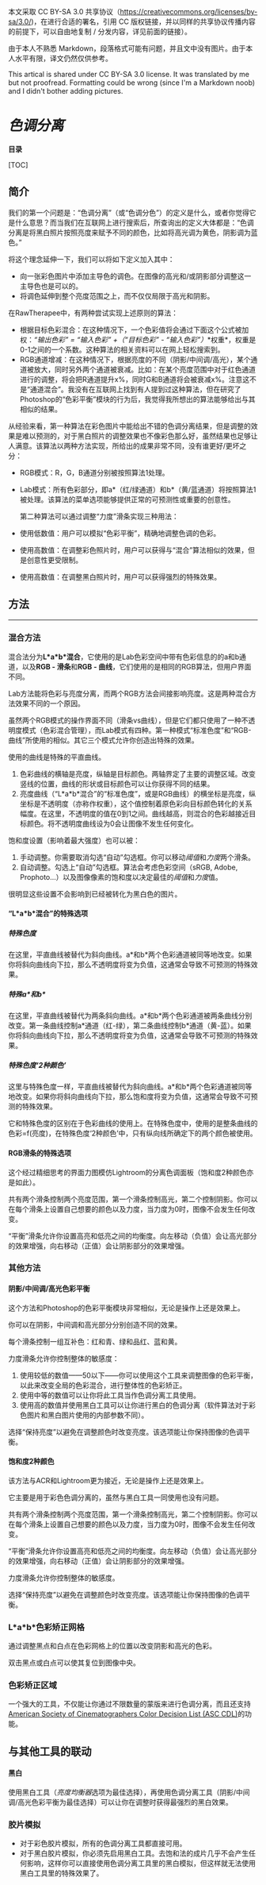 本文采取 CC BY-SA 3.0 共享协议（https://creativecommons.org/licenses/by-sa/3.0/)，在进行合适的署名，引用 CC 版权链接，并以同样的共享协议传播内容的前提下，可以自由地复制 / 分发内容，详见前面的链接）。

由于本人不熟悉 Markdown，段落格式可能有问题，并且文中没有图片。由于本人水平有限，译文仍然仅供参考。

This artical is shared under CC BY-SA 3.0 license. It was translated by me but not proofread. Formatting could be wrong (since I'm a Markdown noob) and I didn't bother adding pictures.

# *色调分离*

**目录**

[TOC]

## 简介

我们的第一个问题是：“色调分离”（或“色调分色”）的定义是什么，或者你觉得它是什么意思？而当我们在互联网上进行搜索后，所查询出的定义大体都是：“色调分离是将黑白照片按照亮度来赋予不同的颜色，比如将高光调为黄色，阴影调为蓝色。”

将这个理念延伸一下，我们可以将如下定义加入其中：

* 向一张彩色图片中添加主导色的调色。在图像的高光和/或阴影部分调整这一主导色也是可以的。
* 将调色延伸到整个亮度范围之上，而不仅仅局限于高光和阴影。

在RawTherapee中，有两种尝试实现上述原则的算法：

* 根据目标色彩混合：在这种情况下，一个色彩值将会通过下面这个公式被加权：*“输出色彩” = “输入色彩” +（“目标色彩” - “输入色彩”）*\*权重*，权重是0-1之间的一个系数。这种算法的相关资料可以在网上轻松搜索到。
* RGB通道增减：在这种情况下，根据亮度的不同（阴影/中间调/高光），某个通道被放大，同时另外两个通道被衰减。比如：在某个亮度范围中对于红色通道进行的调整，将会把R通道提升x%，同时G和B通道将会被衰减x%。注意这不是“通道混合”。我没有在互联网上找到有人提到过这种算法，但在研究了Photoshop的“色彩平衡”模块的行为后，我觉得我所想出的算法能够给出与其相似的结果。

从经验来看，第一种算法在彩色图片中能给出不错的色调分离结果，但是调整的效果是难以预测的，对于黑白照片的调整效果也不像彩色那么好，虽然结果也足够让人满意。该算法以两种方法实现，所给出的成果非常不同，没有谁更好/更坏之分：

* RGB模式：R，G，B通道分别被按照算法1处理。

* Lab模式：所有色彩部分，即a\*（红/绿通道）和b\*（黄/蓝通道）将按照算法1被处理。该算法的菜单选项能够提供正常的可预测性或重要的创意性。

  第二种算法可以通过调整“力度”滑条实现三种用法：

* 使用低数值：用户可以模拟“色彩平衡”，精确地调整色调的色彩。

* 使用高数值：在调整彩色照片时，用户可以获得与“混合”算法相似的效果，但是创意性更受限制。

* 使用高数值：在调整黑白照片时，用户可以获得强烈的特殊效果。

## 方法

---

### 混合方法

混合法分为**L\*a\*b\*混合**，它使用的是Lab色彩空间中带有色彩信息的的a和b通道，以及**RGB - 滑条**和**RGB - 曲线**，它们使用的是相同的RGB算法，但用户界面不同。

Lab方法能将色彩与亮度分离，而两个RGB方法会间接影响亮度。这是两种混合方法效果不同的一个原因。

虽然两个RGB模式的操作界面不同（滑条vs曲线），但是它们都只使用了一种不透明度模式（色彩混合管理），而Lab模式有四种。第一种模式“标准色度”和“RGB-曲线”所使用的相似。其它三个模式允许你创造出特殊的效果。

使用的曲线是特殊的平直曲线。

1. 色彩曲线的横轴是亮度，纵轴是目标颜色。两轴界定了主要的调整区域。改变竖线的位置，曲线的形状或目标颜色可以让你获得不同的结果。
2. 亮度曲线（“L\*a\*b\*混合”的“标准色度”，或是RGB曲线）的横坐标是亮度，纵坐标是不透明度（亦称作权重），这个值控制着原色彩向目标颜色转化的关系幅度。在这里，不透明度的值在0到1之间。曲线越高，则混合的色彩越接近目标颜色。将不透明度曲线设为0会让图像不发生任何变化。

饱和度设置（影响着最大强度）也可以被：

1. 手动调整。你需要取消勾选“自动”勾选框。你可以移动*阈值*和*力度*两个滑条。
2. 自动调整。勾选上“自动”勾选框。算法会考虑色彩空间（sRGB, Adobe, Prophoto…）以及图像像素的饱和度以决定最佳的*阈值*和*力度*值。

很明显这些设置不会影响到已经被转化为黑白色的图片。

#### “L\*a\*b\*混合”的特殊选项

##### 特殊色度

在这里，平直曲线被替代为斜向曲线。a\*和b\*两个色彩通道被同等地改变。如果你将斜向曲线向下拉，那么不透明度将变为负值，这通常会导致不可预测的特殊效果。

##### 特殊a\*和b\*

在这里，平直曲线被替代为两条斜向曲线。a\*和b\*两个色彩通道被两条曲线分别改变。第一条曲线控制a\*通道（红-绿），第二条曲线控制b\*通道（黄-蓝）。如果你将斜向曲线向下拉，那么不透明度将变为负值，这通常会导致不可预测的特殊效果。

##### 特殊色度‘2种颜色’

这里与特殊色度一样，平直曲线被替代为斜向曲线。a\*和b\*两个色彩通道被同等地改变。如果你将斜向曲线向下拉，那么饱和度将变为负值，这通常会导致不可预测的特殊效果。

它和特殊色度的区别在于色彩曲线的使用上。在特殊色度中，使用的是整条曲线的色彩=f(亮度)，在特殊色度‘2种颜色’中，只有纵向线所确定下的两个颜色被使用。

#### RGB滑条的特殊选项

这个经过精细思考的界面力图模仿Lightroom的分离色调面板（饱和度2种颜色亦是如此）。

共有两个滑条控制两个亮度范围，第一个滑条控制高光，第二个控制阴影。你可以在每个滑条上设置自己想要的颜色以及力度，当力度为0时，图像不会发生任何改变。

“平衡”滑条允许你设置高亮和低亮之间的均衡度。向左移动（负值）会让高光部分的效果增强，向右移动（正值）会让阴影部分的效果增强。

### 其他方法

#### 阴影/中间调/高光色彩平衡

这个方法和Photoshop的色彩平衡模块非常相似，无论是操作上还是效果上。

你可以在阴影，中间调和高光部分分别创造不同的效果。

每个滑条控制一组互补色：红和青、绿和品红、蓝和黄。

力度滑条允许你控制整体的敏感度：

1. 使用较低的数值——50以下——你可以使用这个工具来调整图像的色彩平衡，以此来改变全局的色彩混合，进行整体性的色彩矫正。
2. 使用中等的数值可以让你将此工具当作色调分离工具使用。
3. 使用高的数值并使用黑白工具可以让你进行黑白的色调分离（软件算法对于彩色图片和黑白图片使用的内部参数不同）。

选择“保持亮度”以避免在调整颜色时改变亮度。该选项能让你保持图像的色调平衡。

#### 饱和度2种颜色

该方法与ACR和Lightroom更为接近，无论是操作上还是效果上。

它主要是用于彩色色调分离的，虽然与黑白工具一同使用也没有问题。

共有两个滑条控制两个亮度范围，第一个滑条控制高光，第二个控制阴影。你可以在每个滑条上设置自己想要的颜色以及力度，当力度为0时，图像不会发生任何改变。

“平衡”滑条允许你设置高亮和低亮之间的均衡度。向左移动（负值）会让高光部分的效果增强，向右移动（正值）会让阴影部分的效果增强。

力度滑条允许你控制整体的敏感度。

选择“保持亮度”以避免在调整颜色时改变亮度。该选项能让你保持图像的色调平衡。

### L\*a\*b\*色彩矫正网格

通过调整黑点和白点在色彩网格上的位置以改变阴影和高光的色彩。

双击黑点或白点可以使其复位到图像中央。

### 色彩矫正区域

一个强大的工具，不仅能让你通过不限数量的蒙版来进行色调分离，而且还支持[American Society of Cinematographers Color Decision List (ASC CDL)](https://blender.stackexchange.com/a/55239)的功能。

## 与其他工具的联动

#### 黑白

使用黑白工具（*亮度均衡器*选项为最佳选择），再使用色调分离工具（阴影/中间调/高光色彩平衡为最佳选择）可以让你在调整时获得最强烈的黑白效果。

### 胶片模拟

* 对于彩色胶片模拟，所有的色调分离工具都直接可用。
* 对于黑白胶片模拟，你必须先启用黑白工具。去饱和法的成片几乎不会产生任何影响，这样你可以直接使用色调分离工具里的黑白模拟，但这样就无法使用黑白工具里的特殊效果了。


